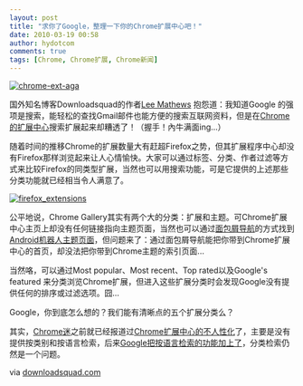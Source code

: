 ```yaml
---
layout: post
title: "求你了Google，整理一下你的Chrome扩展中心吧！"
date: 2010-03-19 00:58
author: hydotcom
comments: true
tags: [Chrome, Chrome扩展, Chrome新闻]
---
```

<a href="http://img.chromi.org/2010/03/chrome-ext-aga.jpg">![](http://img.chromi.org/2010/03/chrome-ext-aga-550x343.jpg "chrome-ext-aga")</a>

国外知名博客Downloadsquad的作者[Lee Mathews](http://www.downloadsquad.com/bloggers/lee-mathews/) 抱怨道：我知道Google 的强项是搜索，能轻松的查找Gmail邮件也能方便的搜索互联网资料，但是在[Chrome的扩展中心](https://chrome.google.com/extensions?page=1&hl=en&itemlang=zh-CN)搜索扩展起来却糟透了！（握手！內牛满面ing...）

随着时间的推移Chrome的扩展数量大有赶超Firefox之势，但其扩展程序中心却没有Firefox那样浏览起来让人心情愉快。大家可以通过标签、分类、作者过滤等方式来比较Firefox的同类型扩展，当然也可以用搜索功能，可是<!--more-->它提供的上述那些分类功能就已经相当令人满意了。

<a href="http://img.chromi.org/2010/03/firefox_extensions.png">![](http://img.chromi.org/2010/03/firefox_extensions-550x426.png "firefox_extensions")</a>

公平地说，Chrome Gallery其实有两个大的分类：扩展和主题。可Chrome扩展中心主页上却没有任何链接指向主题页面，当然也可以通过[面包屑导航](http://en.wikipedia.org/wiki/Breadcrumb_(navigation))的方式找到[Android机器人主题页面](https://chrome.google.com/extensions/detail/oeljdmeofcikjblcoehpmdnooimalbmj?hl=en)，但问题来了：通过面包屑导航能把你带到Chrome扩展中心的首页，却没法把你带到Chrome主题的索引页面...

当然咯，可以通过Most popular、Most recent、Top rated以及Google's featured 来分类浏览Chrome扩展，但进入这些扩展分类时会发现Google没有提供任何的排序或过滤选项。囧...

Google，你到底怎么想的？我们能有清晰点的五个扩展分类么？

其实，[Chrome迷](http://www.chromi.org)之前就已经报道过[Chrome扩展中心的不人性化](http://www.chromi.org/archives/3240)了，主要是没有提供按类别和按语言检索，后来[Google把按语言检索的功能加上了](http://www.chromi.org/archives/3438)，分类检索仍然是一个问题。

via [downloadsquad.com](http://www.downloadsquad.com/2010/03/18/please-google-im-begging-tidy-up-the-chrome-extensions-galle/)

